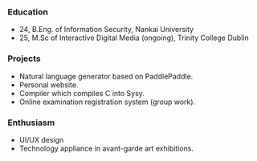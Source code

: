 ### Education
- 24, B.Eng. of Information Security, Nankai University
- 25, M.Sc of Interactive Digital Media (ongoing), Trinity College Dublin
### Projects
- Natural language generator based on PaddlePaddle.
- Personal website.
- Compiler which compiles C into Sysy.
- Online examination registration system (group work).
### Enthusiasm
- UI/UX design
- Technology appliance in avant-garde art exhibitions.
<!---
runxii/runxii is a ✨ special ✨ repository because its `README.md` (this file) appears on your GitHub profile.
You can click the Preview link to take a look at your changes.
--->
